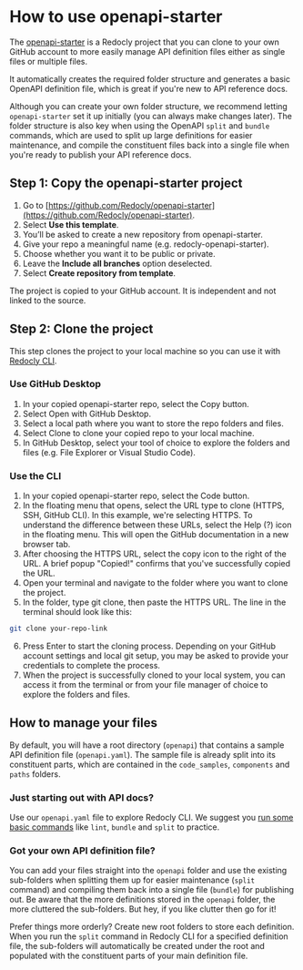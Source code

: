 # How to use openapi-starter

The [openapi-starter](https://github.com/Redocly/openapi-starter) is a Redocly project that you can clone to your own GitHub account to more easily manage API definition files either as single files or multiple files.

It automatically creates the required folder structure and generates a basic OpenAPI definition file, which is great if you're new to API reference docs.

Although you can create your own folder structure, we recommend letting `openapi-starter` set it up initially (you can always make changes later). The folder structure is also key when using the OpenAPI `split` and `bundle` commands, which are used to split up large definitions for easier maintenance, and compile the constituent files back into a single file when you're ready to publish your API reference docs.

## Step 1: Copy the openapi-starter project

1. Go to [https://github.com/Redocly/openapi-starter](https://github.com/Redocly/openapi-starter).
2. Select **Use this template**.
3. You’ll be asked to create a new repository from openapi-starter.
4. Give your repo a meaningful name (e.g. redocly-openapi-starter).
5. Choose whether you want it to be public or private.
6. Leave the **Include all branches** option deselected.
7. Select **Create repository from template**.

The project is copied to your GitHub account. It is independent and not linked to the source.

## Step 2: Clone the project

This step clones the project to your local machine so you can use it with [Redocly CLI](quickstart.md).

### Use GitHub Desktop

1. In your copied openapi-starter repo, select the Copy button.
2. Select Open with GitHub Desktop.
3. Select a local path where you want to store the repo folders and files.
4. Select Clone to clone your copied repo to your local machine.
5. In GitHub Desktop, select your tool of choice to explore the folders and files (e.g. File Explorer or Visual Studio Code).

### Use the CLI

1. In your copied openapi-starter repo, select the Code button.
2. In the floating menu that opens, select the URL type to clone (HTTPS, SSH, GitHub CLI). In this example, we're selecting HTTPS.
To understand the difference between these URLs, select the Help (?) icon in the floating menu.
This will open the GitHub documentation in a new browser tab.
3. After choosing the HTTPS URL, select the copy icon to the right of the URL. A brief popup "Copied!" confirms that you've successfully copied the URL.
4. Open your terminal and navigate to the folder where you want to clone the project.
5. In the folder, type git clone, then paste the HTTPS URL. The line in the terminal should look like this:

```sh
git clone your-repo-link
```

6. Press Enter to start the cloning process. Depending on your GitHub account settings and local git setup, you may be asked to provide your credentials to complete the process.
7. When the project is successfully cloned to your local system, you can access it from the terminal or from your file manager of choice to explore the folders and files.


## How to manage your files

By default, you will have a root directory (`openapi`) that contains a sample API definition file (`openapi.yaml`). The sample file is already split into its constituent parts, which are contained in the `code_samples`, `components` and `paths` folders.

### Just starting out with API docs?

Use our `openapi.yaml` file to explore Redocly CLI. We suggest you [run some basic commands](quickstart.md) like `lint`, `bundle` and `split` to practice.

### Got your own API definition file?

You can add your files straight into the `openapi` folder and use the existing sub-folders when splitting them up for easier maintenance (`split` command) and compiling them back into a single file (`bundle`) for publishing out. Be aware that the more definitions stored in the `openapi` folder, the more cluttered the sub-folders. But hey, if you like clutter then go for it!

Prefer things more orderly? Create new root folders to store each definition. When you run the `split` command in Redocly CLI for a specified definition file, the sub-folders will automatically be created under the root and populated with the constituent parts of your main definition file.
